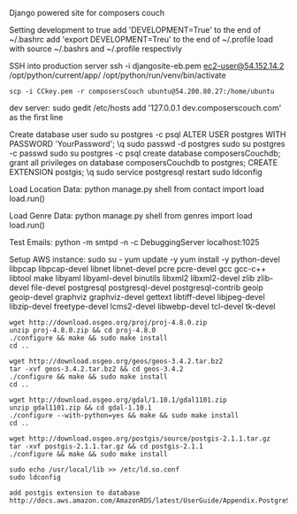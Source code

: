 Django powered site for composers couch


Setting development to true
    add 'DEVELOPMENT=True' to the end of ~/.bashrc
    add 'export DEVELOPMENT=Treu' to the end of ~/.profile
    load with source ~/.bashrs and ~/.profile respectivly

SSH into production server
    ssh -i djangosite-eb.pem ec2-user@54.152.14.2
    /opt/python/current/app/
    /opt/python/run/venv/bin/activate

    scp -i CCkey.pem -r composersCouch ubuntu@54.200.80.27:/home/ubuntu

dev server:
    sudo gedit /etc/hosts
    add '127.0.0.1        dev.composerscouch.com' as the first line

Create database user
    sudo su postgres -c psql
        ALTER USER postgres WITH PASSWORD 'YourPassword';
        \q
    sudo passwd -d postgres
    sudo su postgres -c passwd
    sudo su postgres -c psql
        create database composersCouchdb;
        grant all privileges on database composersCouchdb to postgres;
        CREATE EXTENSION postgis;
        \q
    sudo service postgresql restart
    sudo ldconfig

Load Location Data:
    python manage.py shell
        from contact import load
        load.run()

Load Genre Data:
    python manage.py shell
        from genres import load
        load.run()

Test Emails:
    python -m smtpd -n -c DebuggingServer localhost:1025

Setup AWS instance:
    sudo su -
    yum update -y
    yum install -y python-devel libpcap libpcap-devel libnet libnet-devel pcre pcre-devel gcc gcc-c++ libtool make libyaml libyaml-devel binutils libxml2 libxml2-devel zlib zlib-devel file-devel postgresql postgresql-devel postgresql-contrib geoip geoip-devel graphviz graphviz-devel gettext libtiff-devel libjpeg-devel libzip-devel freetype-devel lcms2-devel libwebp-devel tcl-devel tk-devel

    wget http://download.osgeo.org/proj/proj-4.8.0.zip
    unzip proj-4.8.0.zip && cd proj-4.8.0
    ./configure && make && sudo make install
    cd ..

    wget http://download.osgeo.org/geos/geos-3.4.2.tar.bz2
    tar -xvf geos-3.4.2.tar.bz2 && cd geos-3.4.2
    ./configure && make && sudo make install
    cd ..

    wget http://download.osgeo.org/gdal/1.10.1/gdal1101.zip
    unzip gdal1101.zip && cd gdal-1.10.1
    ./configure --with-python=yes && make && sudo make install
    cd ..

    wget http://download.osgeo.org/postgis/source/postgis-2.1.1.tar.gz
    tar -xvf postgis-2.1.1.tar.gz && cd postgis-2.1.1
    ./configure && make && sudo make install

    sudo echo /usr/local/lib >> /etc/ld.so.conf
    sudo ldconfig

    add postgis extension to database
    http://docs.aws.amazon.com/AmazonRDS/latest/UserGuide/Appendix.PostgreSQL.CommonDBATasks.html#Appendix.PostgreSQL.CommonDBATasks.PostGIS
